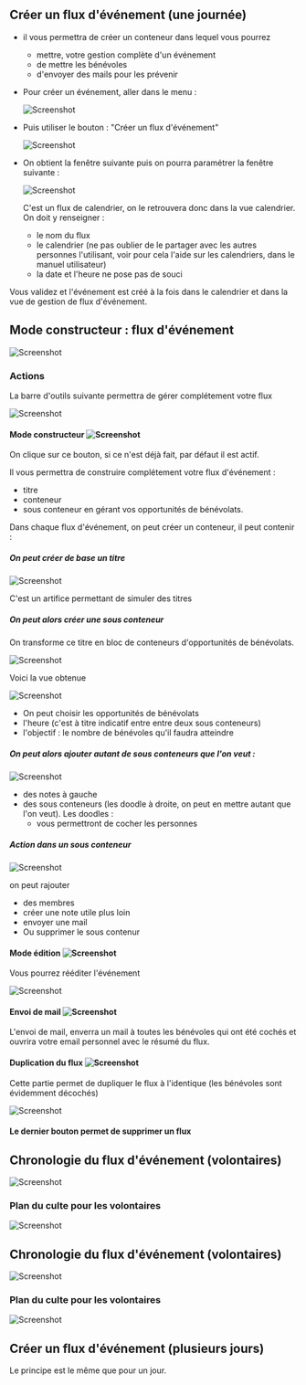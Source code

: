 ## Créer un flux d'événement (une journée)

- il vous permettra de créer un conteneur dans lequel vous pourrez
  - mettre, votre gestion complète d'un événement
  - de mettre les bénévoles
  - d'envoyer des mails pour les prévenir

- Pour créer un événement, aller dans le menu :

    ![Screenshot](../../../img/plugins/eventworkflow/eventworkflow0.png)

- Puis utiliser le bouton : "Créer un flux d'événement"

    ![Screenshot](../../../img/plugins/eventworkflow/eventworkflow5.png)

- On obtient la fenêtre suivante puis on pourra paramétrer la fenêtre suivante :

  ![Screenshot](../../../img/plugins/eventworkflow/eventworkflow6.png)

  C'est un flux de calendrier, on le retrouvera donc dans la vue calendrier. On doit y renseigner :

  - le nom du flux
  - le calendrier (ne pas oublier de le partager avec les autres personnes l'utilisant, voir pour cela l'aide sur les calendriers, dans le manuel utilisateur)
  - la date et l'heure ne pose pas de souci

Vous validez et l'événement est créé à la fois dans le  calendrier et dans la vue de gestion de flux d'événement.

## Mode constructeur : flux d'événement

![Screenshot](../../../img/plugins/eventworkflow/eventworkflow2.png)


### Actions

La barre d'outils suivante permettra de gérer complétement votre flux

![Screenshot](../../../img/plugins/eventworkflow/eventworkflow3.png)


#### Mode constructeur ![Screenshot](../../../img/plugins/eventworkflow/eventworkflow4.png)

On clique sur ce bouton, si ce n'est déjà fait, par défaut il est actif.

Il vous permettra de construire complétement votre flux d'événement :
- titre
- conteneur
- sous conteneur en gérant vos opportunités de bénévolats.

Dans chaque flux d'événement, on peut créer un conteneur, il peut contenir :

##### On peut créer de base un titre

![Screenshot](../../../img/plugins/eventworkflow/eventworkflow8.png)

C'est un artifice permettant de simuler des titres

##### On peut alors créer une sous conteneur

On transforme ce titre en bloc de conteneurs d'opportunités de bénévolats.

![Screenshot](../../../img/plugins/eventworkflow/eventworkflow9.png)

Voici la vue obtenue

![Screenshot](../../../img/plugins/eventworkflow/eventworkflow10.png)

- On peut choisir les opportunités de bénévolats
- l'heure (c'est à titre indicatif entre entre deux sous conteneurs)
- l'objectif : le nombre de bénévoles qu'il faudra atteindre

##### On peut alors ajouter autant de sous conteneurs que l'on veut :

![Screenshot](../../../img/plugins/eventworkflow/eventworkflow7.png)

- des notes à gauche
- des sous conteneurs (les doodle à droite, on peut en mettre autant que l'on veut).
  Les doodles :
    - vous permettront de cocher les personnes

##### Action dans un sous conteneur

![Screenshot](../../../img/plugins/eventworkflow/eventworkflow11.png)

on peut rajouter

- des membres
- créer une note utile plus loin
- envoyer une mail
- Ou supprimer le sous contenur

#### Mode édition ![Screenshot](../../../img/plugins/eventworkflow/eventworkflow12.png)

Vous pourrez rééditer l'événement

![Screenshot](../../../img/plugins/eventworkflow/eventworkflow13.png)

#### Envoi de mail ![Screenshot](../../../img/plugins/eventworkflow/eventworkflow14.png)

L'envoi de mail, enverra un mail à toutes les bénévoles qui ont été cochés et ouvrira votre email personnel avec le résumé du flux.

#### Duplication du flux ![Screenshot](../../../img/plugins/eventworkflow/eventworkflow15.png)

Cette partie permet de dupliquer le flux à l'identique (les bénévoles sont évidemment décochés)

![Screenshot](../../../img/plugins/eventworkflow/eventworkflow16.png)

#### Le dernier bouton permet de supprimer un flux


## Chronologie du flux d'événement (volontaires)

![Screenshot](../../../img/plugins/eventworkflow/eventworkflow17.png)

### Plan du culte pour les volontaires

![Screenshot](../../../img/plugins/eventworkflow/eventworkflow18.png)

## Chronologie du flux d'événement (volontaires)

![Screenshot](../../../img/plugins/eventworkflow/eventworkflow19.png)

### Plan du culte pour les volontaires

![Screenshot](../../../img/plugins/eventworkflow/eventworkflow20.png)


## Créer un flux d'événement (plusieurs jours)

Le principe est le même que pour un jour.



